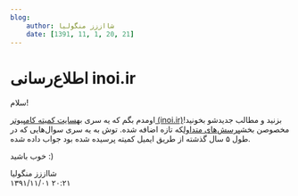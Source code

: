 ```yaml
---
blog:
    author: شااززز منگولیا
    date: [1391, 11, 1, 20, 21]
---
```

# اطلاع‌رسانی inoi.ir

<div class="cnt">
سلام!<p></p>
<p>اومدم بگم که یه سری به<a href="http://www.inoi.ir/" target="_blank">سایت کمیته کامپیوتر (inoi.ir)</a>بزنید و مطالب جدیدشو بخونید! مخصوصن بخش<a href="http://www.inoi.ir/%D9%BE%D8%B1%D8%B3%D8%B4%E2%80%8C%D9%87%D8%A7%DB%8C-%D9%85%D8%AA%D8%AF%D8%A7%D9%88%D9%84/" target="_blank">پرسش‌های متداول</a>که تازه اضافه شده. توش به یه سری سوال‌هایی که در طول ۵ سال گذشته از طریق ایمیل کمیته پرسیده شده بود جواب داده شده.</p>
<p>خوب باشید :)</p>
</div>

<div class="blog-info">
    <div class="blog-author">شااززز منگولیا</div>
    <div class="blog-date">۱۳۹۱/۱۱/۰۱ ۲۰:۲۱</div>
</div>

